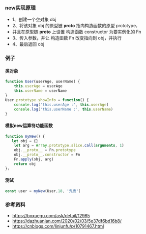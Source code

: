 ### new实现原理
* 1、创建一个空对象 obj
* 2、将该对象 obj 的原型链 __proto__ 指向构造函数的原型 prototype，
* 并且在原型链 __proto__ 上设置 构造函数 constructor 为要实例化的 Fn
* 3、传入参数，并让 构造函数 Fn 改变指向到 obj，并执行
* 4、最后返回 obj
 
### 例子
#### 类对象
```js
function User(userAge, userName) {
    this.userAge = userAge
    this.userName = userName
}
User.prototype.showInfo = function() {
    console.log('this.userAge :', this.userAge)
    console.log('this.userName :', this.userName)
}
```

#### 模拟new运算符功能函数
```js
function myNew() {
   let obj = {}
    let arg = Array.prototype.slice.call(arguments, 1)
    obj.__proto__ = Fn.prototype
    obj.__proto__.constructor = Fn
    Fn.apply(obj, arg)
    return obj
};
```

#### 测试
```js
const user = myNew(User,18, '鬼鬼')  
```

### 参考资料
* https://boxuegu.com/ask/detail/12985
* https://dazhuanlan.com/2020/02/03/5e37df6bd16b8/
* https://cnblogs.com/linjunfu/p/10791467.html